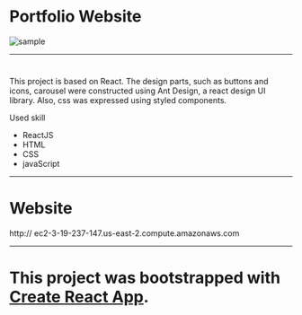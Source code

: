 # Portfolio Website

![sample](https://user-images.githubusercontent.com/65632008/85446506-24f5e400-b55a-11ea-9d79-f5a7ad79574d.gif)

<hr/>

# 
This project is based on React. The design parts, such as buttons and icons, carousel were constructed using Ant Design, a react design UI library. Also, css was expressed using styled components.

Used skill
- ReactJS
- HTML
- CSS
- javaScript

<hr/>

# Website

http:// ec2-3-19-237-147.us-east-2.compute.amazonaws.com

<hr/>

# This project was bootstrapped with [Create React App](https://github.com/facebook/create-react-app).
